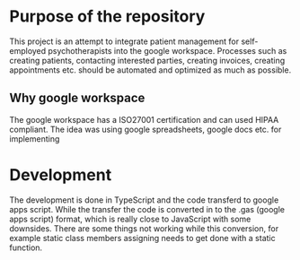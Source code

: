 # Purpose of the repository

This project is an attempt to integrate patient management for self-employed psychotherapists into the google workspace. Processes such as creating patients, contacting interested parties, creating invoices, creating appointments etc. should be automated and optimized as much as possible.

## Why google workspace

The google workspace has a ISO27001 certification and can used HIPAA compliant. The idea was using google spreadsheets, google docs etc. for implementing

# Development

The development is done in TypeScript and the code transferd to google apps script. While the transfer the code
is converted in to the .gas (google apps script) format, which is really close to JavaScript with some downsides.
There are some things not working while this conversion, for example static class members assigning needs to get
done with a static function.

